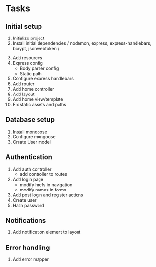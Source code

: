 # Tasks

## Initial setup
1. Initialize project
2. Install initial dependencies / nodemon, express, express-handlebars,
bcrypt, jsonwebtoken /
<!-- (npm i -D nodemon(dev dependency))
     (npm i express express-handlebars) -->
3. Add resources
4. Express config
    * Body parser config
    * Static path
5. Configure express handlebars  
6. Add router
7. Add home controller
8. Add layout
9. Add home view/template
10. Fix static assets and paths

## Database setup
1. Install mongoose
2. Configure mongoose
3. Create User model

## Authentication
1. Add auth controller
    * add controller to routes
2. Add login page
    * modify hrefs in navigation
    * modify names in forms
3. Add post login and register actions
4. Create user
5. Hash password

## Notifications
1. Add notification element to layout

## Error handling
1. Add error mapper
